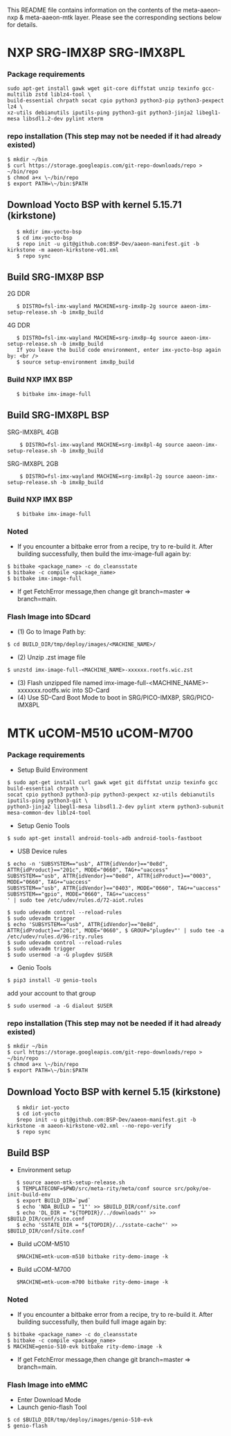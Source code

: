 This README file contains information on the contents of the meta-aaeon-nxp & meta-aaeon-mtk layer.
Please see the corresponding sections below for details.

# NXP SRG-IMX8P SRG-IMX8PL
### Package requirements
```bash!
sudo apt-get install gawk wget git-core diffstat unzip texinfo gcc-multilib zstd liblz4-tool \ 
build-essential chrpath socat cpio python3 python3-pip python3-pexpect lz4 \ 
xz-utils debianutils iputils-ping python3-git python3-jinja2 libegl1-mesa libsdl1.2-dev pylint xterm
```

### repo installation (This step may not be needed if it had already existed)
```bash!
$ mkdir ~/bin  
$ curl https://storage.googleapis.com/git-repo-downloads/repo > ~/bin/repo  
$ chmod a+x \~/bin/repo  
$ export PATH=\~/bin:$PATH
```

## Download Yocto BSP with kernel 5.15.71 (kirkstone)
```bash!
   $ mkdir imx-yocto-bsp
   $ cd imx-yocto-bsp
   $ repo init -u git@github.com:BSP-Dev/aaeon-manifest.git -b kirkstone -m aaeon-kirkstone-v01.xml
   $ repo sync
```

## Build SRG-IMX8P BSP
   2G DDR <br />
```bash!
   $ DISTRO=fsl-imx-wayland MACHINE=srg-imx8p-2g source aaeon-imx-setup-release.sh -b imx8p_build
```
   4G DDR <br />
```bash!
   $ DISTRO=fsl-imx-wayland MACHINE=srg-imx8p-4g source aaeon-imx-setup-release.sh -b imx8p_build
   If you leave the build code environment, enter imx-yocto-bsp again by: <br />
   $ source setup-environment imx8p_build
```

### Build NXP IMX BSP
```bash!
   $ bitbake imx-image-full
```

## Build SRG-IMX8PL BSP
   SRG-IMX8PL 4GB <br />
```bash!
    $ DISTRO=fsl-imx-wayland MACHINE=srg-imx8pl-4g source aaeon-imx-setup-release.sh -b imx8p_build
```
   SRG-IMX8PL 2GB <br />
```bash!
    $ DISTRO=fsl-imx-wayland MACHINE=srg-imx8pl-2g source aaeon-imx-setup-release.sh -b imx8p_build
```

### Build NXP IMX BSP
```bash!
   $ bitbake imx-image-full
```
    
### Noted
- If you encounter a bitbake error from a recipe, try to re-build it. After building successfully, then build the imx-image-full again by:
```bash!
$ bitbake <package_name> -c do_cleansstate
$ bitbake -c compile <package_name>
$ bitbake imx-image-full
```
- If get FetchError message,then change git branch=master => branch=main.

### Flash Image into SDcard
- (1)	Go to Image Path by: <br>
```bash!
$ cd BUILD_DIR/tmp/deploy/images/<MACHINE_NAME>/
```
- (2)	Unzip .zst image file <br>
```bash!
$ unzstd imx-image-full-<MACHINE_NAME>-xxxxxx.rootfs.wic.zst
```
- (3)	Flash unzipped file named imx-image-full-<MACHINE_NAME>-xxxxxxx.rootfs.wic into SD-Card
- (4)	Use SD-Card Boot Mode to boot in SRG/PICO-IMX8P, SRG/PICO-IMX8PL

# MTK uCOM-M510 uCOM-M700
### Package requirements
- Setup Build Environment
```bash!
$ sudo apt-get install curl gawk wget git diffstat unzip texinfo gcc build-essential chrpath \
socat cpio python3 python3-pip python3-pexpect xz-utils debianutils iputils-ping python3-git \
python3-jinja2 libegl1-mesa libsdl1.2-dev pylint xterm python3-subunit mesa-common-dev liblz4-tool
```
- Setup Genio Tools
```bash!
$ sudo apt-get install android-tools-adb android-tools-fastboot
```
- USB Device rules
```bash!
$ echo -n 'SUBSYSTEM=="usb", ATTR{idVendor}=="0e8d", ATTR{idProduct}=="201c", MODE="0660", TAG+="uaccess"
SUBSYSTEM=="usb", ATTR{idVendor}=="0e8d", ATTR{idProduct}=="0003", MODE="0660", TAG+="uaccess"
SUBSYSTEM=="usb", ATTR{idVendor}=="0403", MODE="0660", TAG+="uaccess"
SUBSYSTEM=="gpio", MODE="0660", TAG+="uaccess"
' | sudo tee /etc/udev/rules.d/72-aiot.rules
```
```bash!
$ sudo udevadm control --reload-rules
$ sudo udevadm trigger
$ echo 'SUBSYSTEM=="usb", ATTR{idVendor}=="0e8d", ATTR{idProduct}=="201c", MODE="0660", $ GROUP="plugdev"' | sudo tee -a /etc/udev/rules.d/96-rity.rules
$ sudo udevadm control --reload-rules
$ sudo udevadm trigger
$ sudo usermod -a -G plugdev $USER
```
- Genio Tools
```bash!
$ pip3 install -U genio-tools
```
add your account to that group
```bash!
$ sudo usermod -a -G dialout $USER
```

### repo installation (This step may not be needed if it had already existed)
```bash!
$ mkdir ~/bin  
$ curl https://storage.googleapis.com/git-repo-downloads/repo > ~/bin/repo  
$ chmod a+x \~/bin/repo  
$ export PATH=\~/bin:$PATH
```

## Download Yocto BSP with kernel 5.15 (kirkstone)
```bash!
   $ mkdir iot-yocto
   $ cd iot-yocto
   $repo init -u git@github.com:BSP-Dev/aaeon-manifest.git -b kirkstone -m aaeon-kirkstone-v02.xml --no-repo-verify
   $ repo sync
```

## Build BSP
- Environment setup
```bash!
   $ source aaeon-mtk-setup-release.sh
   $ TEMPLATECONF=$PWD/src/meta-rity/meta/conf source src/poky/oe-init-build-env
   $ export BUILD_DIR=`pwd`
   $ echo 'NDA_BUILD = "1"' >> $BUILD_DIR/conf/site.conf
   $ echo 'DL_DIR = "${TOPDIR}/../downloads"' >> $BUILD_DIR/conf/site.conf
   $ echo 'SSTATE_DIR = "${TOPDIR}/../sstate-cache"' >> $BUILD_DIR/conf/site.conf
```
- Build uCOM-M510
```bash!
   $MACHINE=mtk-ucom-m510 bitbake rity-demo-image -k
```
- Build uCOM-M700
```bash!
   $MACHINE=mtk-ucom-m700 bitbake rity-demo-image -k
```

### Noted
- If you encounter a bitbake error from a recipe, try to re-build it. After building successfully, then build full image again by:
```bash!
$ bitbake <package_name> -c do_cleansstate
$ bitbake -c compile <package_name>
$ MACHINE=genio-510-evk bitbake rity-demo-image -k
```
- If get FetchError message,then change git branch=master => branch=main.

### Flash Image into eMMC
- Enter Download Mode
- Launch genio-flash Tool
```bash!
$ cd $BUILD_DIR/tmp/deploy/images/genio-510-evk
$ genio-flash
```
